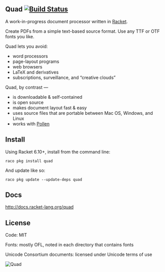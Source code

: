 Quad [![Build Status](https://travis-ci.org/mbutterick/quad.svg?branch=master)](https://travis-ci.org/mbutterick/quad)
----

A work-in-progress document processor written in [Racket](http://racket-lang.org). 

Create PDFs from a simple text-based source format. Use any TTF or OTF fonts you like.

Quad lets you avoid:

* word processors
* page-layout programs
* web browsers
* LaTeX and derivatives
* subscriptions, surveillance, and “creative clouds”

Quad, by contrast —

* is downloadable & self-contained
* is open source
* makes document layout fast & easy
* uses source files that are portable between Mac OS, Windows, and Linux
* works with [Pollen](//pollenpub.com)

Install
---

Using Racket 6.10+, install from the command line:

    raco pkg install quad
    
And update like so:

    raco pkg update --update-deps quad


Docs
---

http://docs.racket-lang.org/quad


License
---

Code: MIT

Fonts: mostly OFL, noted in each directory that contains fonts

Unicode Consortium documents: licensed under Unicode terms of use


![Quad](https://docs.racket-lang.org/quad/quads.png)

